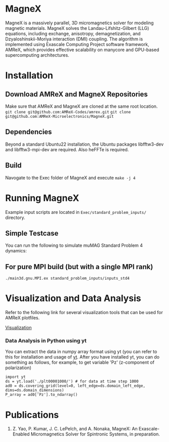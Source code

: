 # MagneX
MagneX is a massively parallel, 3D micromagnetics solver for modeling magnetic materials.
MagneX solves the Landau-Lifshitz-Gilbert (LLG) equations, including exchange, anisotropy, demagnetization, and Dzyaloshinskii-Moriya interaction (DMI) coupling.
The algorithm is implemented using Exascale Computing Project software framework, AMReX, which provides effective scalability on manycore and GPU-based supercomputing architectures.

# Installation
## Download AMReX and MagneX Repositories
Make sure that AMReX and MagneX are cloned at the same root location.
``` git clone git@github.com:AMReX-Codes/amrex.git ```
``` git clone git@github.com:AMReX-Microelectronics/MagneX.git ```
## Dependencies
Beyond a standard Ubuntu22 installation, the Ubuntu packages libfftw3-dev and libfftw3-mpi-dev are required.
Also heFFTe is required.
## Build
 Navogate to the Exec folder of MagneX and execute
```make -j 4```

# Running MagneX
Example input scripts are located in `Exec/standard_problem_inputs/` directory. 
## Simple Testcase
You can run the following to simulate muMAG Standard Problem 4 dynamics:
## For pure MPI build (but with a single MPI rank)
```./main3d.gnu.MPI.ex standard_problem_inputs/inputs_std4```
# Visualization and Data Analysis
Refer to the following link for several visualization tools that can be used for AMReX plotfiles. 

[Visualization](https://amrex-codes.github.io/amrex/docs_html/Visualization_Chapter.html)

### Data Analysis in Python using yt 
You can extract the data in numpy array format using yt (you can refer to this for installation and usage of [yt](https://yt-project.org/). After you have installed yt, you can do something as follows, for example, to get variable 'Pz' (z-component of polarization)
```
import yt
ds = yt.load('./plt00001000/') # for data at time step 1000
ad0 = ds.covering_grid(level=0, left_edge=ds.domain_left_edge, dims=ds.domain_dimensions)
P_array = ad0['Pz'].to_ndarray()
```
# Publications
1. Z. Yao, P. Kumar, J. C. LePelch, and A. Nonaka, MagneX: An Exascale-Enabled Micromagnetics Solver for Spintronic Systems, in preparation.
